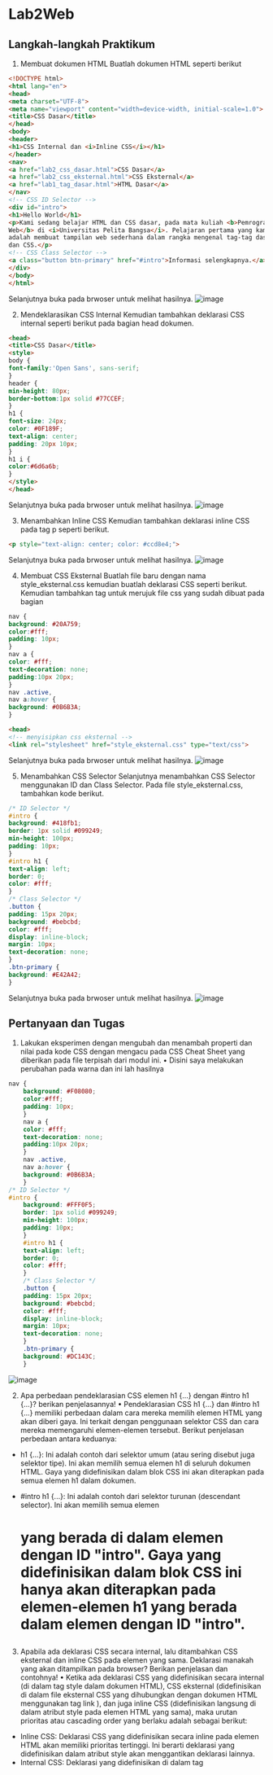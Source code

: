 # Lab2Web

## Langkah-langkah Praktikum

1. Membuat dokumen HTML
Buatlah dokumen HTML seperti berikut
```html
<!DOCTYPE html>
<html lang="en">
<head>
<meta charset="UTF-8">
<meta name="viewport" content="width=device-width, initial-scale=1.0">
<title>CSS Dasar</title>
</head>
<body>
<header>
<h1>CSS Internal dan <i>Inline CSS</i></h1>
</header>
<nav>
<a href="lab2_css_dasar.html">CSS Dasar</a>
<a href="lab2_css_eksternal.html">CSS Eksternal</a>
<a href="lab1_tag_dasar.html">HTML Dasar</a>
</nav>
<!-- CSS ID Selector -->
<div id="intro">
<h1>Hello World</h1>
<p>Kami sedang belajar HTML dan CSS dasar, pada mata kuliah <b>Pemrograman
Web</b> di <i>Universitas Pelita Bangsa</i>. Pelajaran pertama yang kami dapat
adalah membuat tampilan web sederhana dalam rangka mengenal tag-tag dasar HTML
dan CSS.</p>
<!-- CSS Class Selector -->
<a class="button btn-primary" href="#intro">Informasi selengkapnya.</a>
</div>
</body>
</html>
```
Selanjutnya buka pada brwoser untuk melihat hasilnya.
![image](https://github.com/ZahraNurhaliza/Lab2Web/blob/main/screenshot/ss.1.png)


2. Mendeklarasikan CSS Internal
Kemudian tambahkan deklarasi CSS internal seperti berikut pada bagian head dokumen.
```html
<head>
<title>CSS Dasar</title>
<style>
body {
font-family:'Open Sans', sans-serif;
}
header {
min-height: 80px;
border-bottom:1px solid #77CCEF;
}
h1 {
font-size: 24px;
color: #0F189F;
text-align: center;
padding: 20px 10px;
}
h1 i {
color:#6d6a6b;
}
</style>
</head>
```
Selanjutnya buka pada brwoser untuk melihat hasilnya.
![image](https://github.com/ZahraNurhaliza/Lab2Web/blob/main/screenshot/ss.2.png)


3. Menambahkan Inline CSS
Kemudian tambahkan deklarasi inline CSS pada tag p seperti berikut.
```html
<p style="text-align: center; color: #ccd8e4;">
```
Selanjutnya buka pada brwoser untuk melihat hasilnya.
![image](https://github.com/ZahraNurhaliza/Lab2Web/blob/main/screenshot/ss.3.png)


4. Membuat CSS Eksternal
Buatlah file baru dengan nama style_eksternal.css kemudian buatlah deklarasi CSS seperti berikut.
Kemudian tambahkan tag <link> untuk merujuk file css yang sudah dibuat pada bagian <head>

```css
nav {
background: #20A759;
color:#fff;
padding: 10px;
}
nav a {
color: #fff;
text-decoration: none;
padding:10px 20px;
}
nav .active,
nav a:hover {
background: #0B6B3A;
}
```
```html
<head>
<!-- menyisipkan css eksternal -->
<link rel="stylesheet" href="style_eksternal.css" type="text/css">
```
Selanjutnya buka pada brwoser untuk melihat hasilnya.
![image](https://github.com/ZahraNurhaliza/Lab2Web/blob/main/screenshot/ss.4.png)


5. Menambahkan CSS Selector
Selanjutnya menambahkan CSS Selector menggunakan ID dan Class Selector. Pada file
style_eksternal.css, tambahkan kode berikut.
```css
/* ID Selector */
#intro {
background: #418fb1;
border: 1px solid #099249;
min-height: 100px;
padding: 10px;
}
#intro h1 {
text-align: left;
border: 0;
color: #fff;
}
/* Class Selector */
.button {
padding: 15px 20px;
background: #bebcbd;
color: #fff;
display: inline-block;
margin: 10px;
text-decoration: none;
}
.btn-primary {
background: #E42A42;
}
```
Selanjutnya buka pada brwoser untuk melihat hasilnya.
![image](https://github.com/ZahraNurhaliza/Lab2Web/blob/main/screenshot/ss.5.png)



## Pertanyaan dan Tugas

1. Lakukan eksperimen dengan mengubah dan menambah properti dan nilai pada kode CSS
dengan mengacu pada CSS Cheat Sheet yang diberikan pada file terpisah dari modul ini.
• Disini saya melakukan perubahan pada warna dan ini lah hasilnya
```css
nav {
    background: #F08080;
    color:#fff;
    padding: 10px;
    }
    nav a {
    color: #fff;
    text-decoration: none;
    padding:10px 20px;
    }
    nav .active,
    nav a:hover {
    background: #0B6B3A;
    }
/* ID Selector */
#intro {
    background: #FFF0F5;
    border: 1px solid #099249;
    min-height: 100px;
    padding: 10px;
    }
    #intro h1 {
    text-align: left;
    border: 0;
    color: #fff;
    }
    /* Class Selector */
    .button {
    padding: 15px 20px;
    background: #bebcbd;
    color: #fff;
    display: inline-block;
    margin: 10px;
    text-decoration: none;
    }
    .btn-primary {
    background: #DC143C;
    }
```
![image](https://github.com/ZahraNurhaliza/Lab2Web/blob/main/screenshot/ss.6.png)


2. Apa perbedaan pendeklarasian CSS elemen h1 {...} dengan #intro h1 {...}? berikan
penjelasannya!
• Pendeklarasian CSS h1 {...} dan #intro h1 {...} memiliki perbedaan dalam cara mereka memilih elemen HTML yang akan diberi gaya. Ini terkait dengan penggunaan selektor CSS dan cara mereka memengaruhi elemen-elemen tersebut. Berikut penjelasan perbedaan antara keduanya:

- h1 {...}:
Ini adalah contoh dari selektor umum (atau sering disebut juga selektor tipe).
Ini akan memilih semua elemen h1 di seluruh dokumen HTML.
Gaya yang didefinisikan dalam blok CSS ini akan diterapkan pada semua elemen h1 dalam dokumen.

- #intro h1 {...}:
Ini adalah contoh dari selektor turunan (descendant selector).
Ini akan memilih semua elemen <h1> yang berada di dalam elemen dengan ID "intro".
Gaya yang didefinisikan dalam blok CSS ini hanya akan diterapkan pada elemen-elemen h1 yang berada dalam elemen dengan ID "intro".


3. Apabila ada deklarasi CSS secara internal, lalu ditambahkan CSS eksternal dan inline CSS pada
elemen yang sama. Deklarasi manakah yang akan ditampilkan pada browser? Berikan
penjelasan dan contohnya!
• Ketika ada deklarasi CSS yang didefinisikan secara internal (di dalam tag style dalam dokumen HTML), CSS eksternal (didefinisikan di dalam file eksternal CSS yang dihubungkan dengan dokumen HTML menggunakan tag link ), dan juga inline CSS (didefinisikan langsung di dalam atribut style pada elemen HTML yang sama), maka urutan prioritas atau cascading order yang berlaku adalah sebagai berikut:

- Inline CSS: Deklarasi CSS yang didefinisikan secara inline pada elemen HTML akan memiliki prioritas tertinggi. Ini berarti deklarasi yang didefinisikan dalam atribut style akan menggantikan deklarasi lainnya.
- Internal CSS: Deklarasi yang didefinisikan di dalam tag <style> dalam dokumen HTML akan memiliki prioritas di bawah inline CSS. Ini berarti jika ada konflik antara deklarasi internal dan inline, deklarasi inline yang akan berlaku.
- External CSS: Deklarasi CSS yang didefinisikan dalam file eksternal CSS yang dihubungkan dengan dokumen HTML menggunakan tag link akan memiliki prioritas terendah. Ini berarti jika tidak ada deklarasi inline atau jika deklarasi internal tidak mencakup aturan tertentu, maka deklarasi eksternal yang akan diterapkan.


4. Pada sebuah elemen HTML terdapat ID dan Class, apabila masing-masing selector tersebut
terdapat deklarasi CSS, maka deklarasi manakah yang akan ditampilkan pada browser?
Berikan penjelasan dan contohnya!
 ```html
( <p id="paragraf-1" class="text-paragraf"> )
```
• Ketika sebuah elemen HTML memiliki ID dan class, CSS akan memprioritaskan deklarasi berdasarkan ID daripada class. Ini karena ID adalah selector yang lebih spesifik daripada class. Jadi, jika ada deklarasi yang sama untuk ID dan class yang sama pada elemen yang sama,deklarasi yang berlaku adalah deklarasi ID.
- conntohnya 
```html
<!DOCTYPE html>
<html>
<head>
<style>
#paragraf-1 {
    color: red;
}

.text-paragraf {
  color: blue;
}
</style>
</head>
<body>
    <p id="paragraf-1" class="text-paragraf">Ini adalah teks paragraf.</p>
</body>
</html>
```
Maka dengan ini hasil dari tulisan "Ini adalah teks paragraf" berwarna merah

## SELESAI
